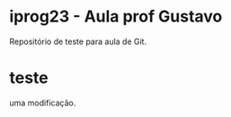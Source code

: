 # iprog23 - Aula prof Gustavo

Repositório de teste para aula de Git.

# teste 

uma modificação.


